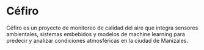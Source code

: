 # Céfiro
Céfiro es un proyecto de monitoreo de calidad del aire que integra sensores ambientales, sistemas embebidos y modelos de machine learning para predecir y analizar condiciones atmosféricas en la ciudad de Manizales.
